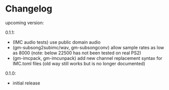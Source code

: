 # Changelog

upcoming version:


0.1.1:
- (IMC audio tests) use public domain audio 
- (gm-subsong2subimc/wav, gm-subsongconv) allow sample rates as low as 8000 (note: below 22500
  has not been tested on real PS2)
- (gm-imcpack, gm-imcunpack) add new channel replacement syntax for IMC.toml files (old
  way still works but is no longer documented)


0.1.0:
 - initial release
